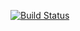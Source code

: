 [![Build Status](https://travis-ci.org/gnawhleinad/hunger.svg?branch=master)](https://travis-ci.org/gnawhleinad/hunger)

